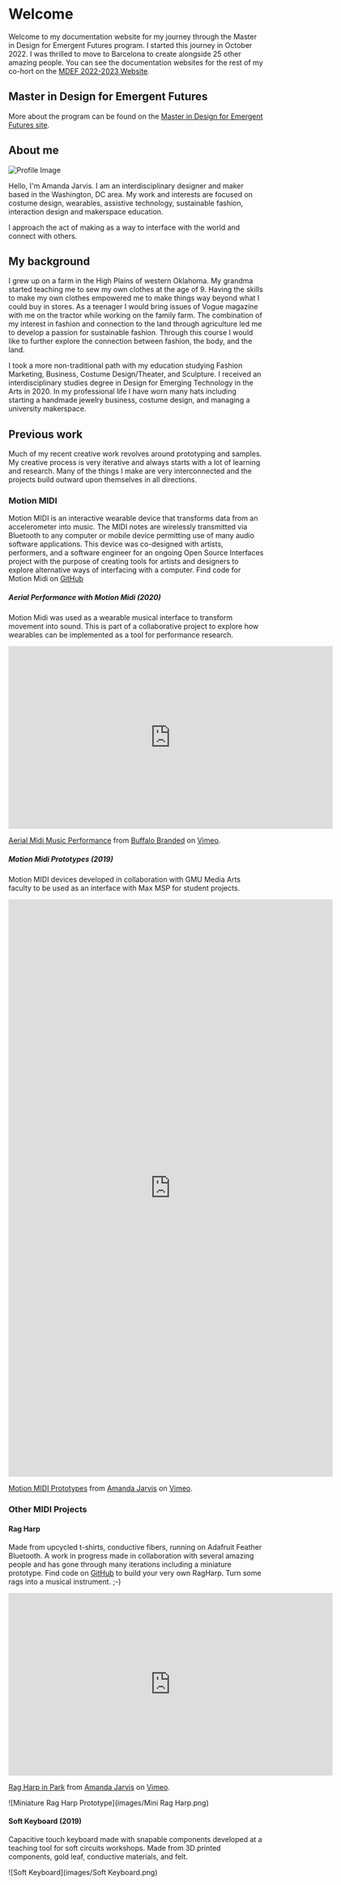 # Welcome

Welcome to my documentation website for my journey through the Master in Design for Emergent Futures program. I started this journey in October 2022. I was thrilled to move to Barcelona to create alongside 25 other amazing people. You can see the documentation websites for the rest of my co-hort on the [MDEF 2022-2023 Website](https://fablabbcn.github.io/mdef-docs/academic_year_2022_23/students_websites/). 

## Master in Design for Emergent Futures

 More about the program can be found on the [Master in Design for Emergent Futures site](https://fablabbcn.org/education/master/master-in-design-for-emergent-futures).


## About me

![Profile Image](images/640-0-Blog-Profile-Image.jpeg)

Hello, I'm Amanda Jarvis. I am an interdisciplinary designer and maker based in the Washington, DC area. My work and interests are focused on costume design, wearables, assistive technology, sustainable fashion, interaction design and makerspace education.
 
I approach the act of making as a way to interface with the world and connect with others.


## My background

I grew up on a farm in the High Plains of western Oklahoma. My grandma started teaching me to sew my own clothes at the age of 9. Having the skills to make my own clothes empowered me to make things way beyond what I could buy in stores. As a teenager I would bring issues of Vogue magazine with me on the tractor while working on the family farm. The combination of my interest in fashion and connection to the land through agriculture led me to develop a passion for sustainable fashion. Through this course I would like to further explore the connection between fashion, the body, and the land. 
 
I took a more non-traditional path with my education studying Fashion Marketing, Business, Costume Design/Theater, and Sculpture. I received an interdisciplinary studies degree in Design for Emerging Technology in the Arts in 2020. In my professional life I have worn many hats including starting a handmade jewelry business, costume design, and managing a university makerspace. 


## Previous work

Much of my recent creative work revolves around prototyping and samples. My creative process is very iterative and always starts with a lot of learning and research. Many of the things I make are very interconnected and the projects build outward upon themselves in all directions. 


### Motion MIDI
Motion MIDI is an interactive wearable device that transforms data from an accelerometer into music. The MIDI notes are wirelessly transmitted via Bluetooth to any computer or mobile device permitting use of many audio software applications. This device was co-designed with artists, performers, and a software engineer for an ongoing Open Source Interfaces project with the purpose of creating tools for artists and designers to explore alternative ways of interfacing with a computer. Find code for Motion Midi on [GitHub](https://github.com/jarvisb1/ble_midi_9dof)

##### Aerial Performance with Motion Midi (2020)
Motion Midi was used as a wearable musical interface to transform movement into sound. This is part of a collaborative project to explore how wearables can be implemented as a tool for performance research.

<iframe src="https://player.vimeo.com/video/445331719?h=25338609fb" width="640" height="360" frameborder="0" allow="autoplay; fullscreen; picture-in-picture" allowfullscreen></iframe>
<p><a href="https://vimeo.com/445331719">Aerial Midi Music Performance</a> from <a href="https://vimeo.com/buffalobranded">Buffalo Branded</a> on <a href="https://vimeo.com">Vimeo</a>.</p>

##### Motion Midi Prototypes (2019)
Motion MIDI devices developed in collaboration with GMU Media Arts faculty to be used as an interface with Max MSP for student projects. 

<iframe src="https://player.vimeo.com/video/383836547?h=5ba729dffd" width="640" height="1138" frameborder="0" allow="autoplay; fullscreen; picture-in-picture" allowfullscreen></iframe>
<p><a href="https://vimeo.com/383836547">Motion MIDI Prototypes</a> from <a href="https://vimeo.com/user107341955">Amanda Jarvis</a> on <a href="https://vimeo.com">Vimeo</a>.</p>


### Other MIDI Projects

#### Rag Harp
Made from upcycled t-shirts, conductive fibers, running on Adafruit Feather Bluetooth. A work in progress made in collaboration with several amazing people and has gone through many iterations including a miniature prototype. Find code on [GitHub](https://github.com/jarvisb1/rag_harp) to build your very own RagHarp. Turn some rags into a musical instrument. ;-) 

<iframe src="https://player.vimeo.com/video/613841587?h=87a7e3fbeb" width="640" height="360" frameborder="0" allow="autoplay; fullscreen; picture-in-picture" allowfullscreen></iframe>
<p><a href="https://vimeo.com/613841587">Rag Harp in Park</a> from <a href="https://vimeo.com/user107341955">Amanda Jarvis</a> on <a href="https://vimeo.com">Vimeo</a>.</p>

![Miniature Rag Harp Prototype](images/Mini Rag Harp.png)

#### Soft Keyboard (2019)
Capacitive touch keyboard made with snapable components developed at a teaching tool for soft circuits workshops. Made from 3D printed components, gold leaf, conductive materials, and felt. 

![Soft Keyboard](images/Soft Keyboard.png)